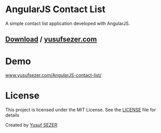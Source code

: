 # AngularJS Contact List
A simple contact list application developed with AngularJS.

## [Download](https://github.com/yusufsefasezer/AngularJS-contact-list/archive/master.zip) / [yusufsezer.com](http://www.yusufsezer.com)

# Demo
www.yusufsezer.com/AngularJS-contact-list/

# License
This project is licensed under the MIT License. See the [LICENSE](LICENSE) file for details

Created by [Yusuf SEZER](http://www.yusufsezer.com)
